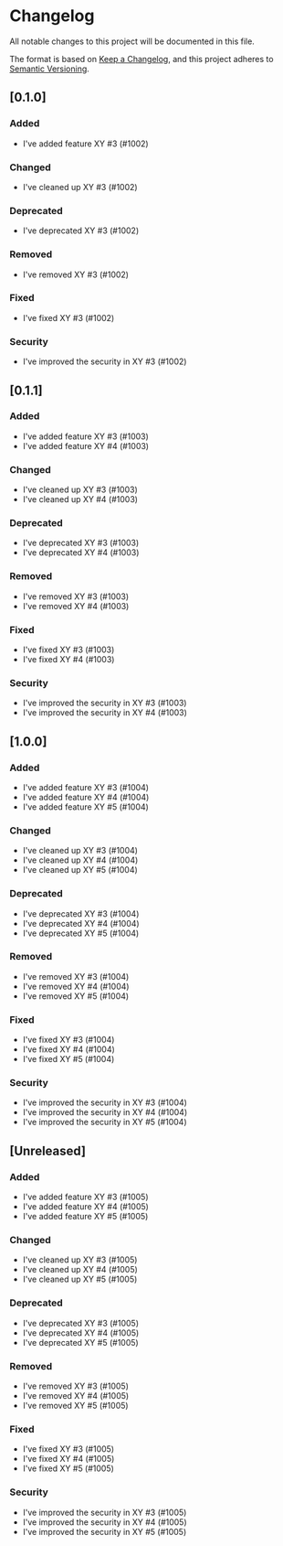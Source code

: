 # Changelog

All notable changes to this project will be documented in this file.

The format is based on [Keep a Changelog](https://keepachangelog.com/en/1.0.0/),
and this project adheres to [Semantic Versioning](https://semver.org/spec/v2.0.0.html).

<!-- EXAMPLE

## [1.0.0]

### Added

- I've added feature XY (#1000)

### Changed

- I've cleaned up XY (#1000)

### Deprecated

- I've deprecated XY (#1000)

### Removed

- I've removed XY (#1000)

### Fixed

- I've fixed XY (#1000)

### Security

- I've improved the security in XY (#1000)

-->

## [0.1.0]

### Added

-   I've added feature XY #3 (#1002)

### Changed

-   I've cleaned up XY #3 (#1002)

### Deprecated

-   I've deprecated XY #3 (#1002)

### Removed

-   I've removed XY #3 (#1002)

### Fixed

-   I've fixed XY #3 (#1002)

### Security

-   I've improved the security in XY #3 (#1002)

## [0.1.1]

### Added

-   I've added feature XY #3 (#1003)
-   I've added feature XY #4 (#1003)

### Changed

-   I've cleaned up XY #3 (#1003)
-   I've cleaned up XY #4 (#1003)

### Deprecated

-   I've deprecated XY #3 (#1003)
-   I've deprecated XY #4 (#1003)

### Removed

-   I've removed XY #3 (#1003)
-   I've removed XY #4 (#1003)

### Fixed

-   I've fixed XY #3 (#1003)
-   I've fixed XY #4 (#1003)

### Security

-   I've improved the security in XY #3 (#1003)
-   I've improved the security in XY #4 (#1003)

## [1.0.0]

### Added

-   I've added feature XY #3 (#1004)
-   I've added feature XY #4 (#1004)
-   I've added feature XY #5 (#1004)

### Changed

-   I've cleaned up XY #3 (#1004)
-   I've cleaned up XY #4 (#1004)
-   I've cleaned up XY #5 (#1004)

### Deprecated

-   I've deprecated XY #3 (#1004)
-   I've deprecated XY #4 (#1004)
-   I've deprecated XY #5 (#1004)

### Removed

-   I've removed XY #3 (#1004)
-   I've removed XY #4 (#1004)
-   I've removed XY #5 (#1004)

### Fixed

-   I've fixed XY #3 (#1004)
-   I've fixed XY #4 (#1004)
-   I've fixed XY #5 (#1004)

### Security

-   I've improved the security in XY #3 (#1004)
-   I've improved the security in XY #4 (#1004)
-   I've improved the security in XY #5 (#1004)

## [Unreleased]

### Added

-   I've added feature XY #3 (#1005)
-   I've added feature XY #4 (#1005)
-   I've added feature XY #5 (#1005)

### Changed

-   I've cleaned up XY #3 (#1005)
-   I've cleaned up XY #4 (#1005)
-   I've cleaned up XY #5 (#1005)

### Deprecated

-   I've deprecated XY #3 (#1005)
-   I've deprecated XY #4 (#1005)
-   I've deprecated XY #5 (#1005)

### Removed

-   I've removed XY #3 (#1005)
-   I've removed XY #4 (#1005)
-   I've removed XY #5 (#1005)

### Fixed

-   I've fixed XY #3 (#1005)
-   I've fixed XY #4 (#1005)
-   I've fixed XY #5 (#1005)

### Security

-   I've improved the security in XY #3 (#1005)
-   I've improved the security in XY #4 (#1005)
-   I've improved the security in XY #5 (#1005)
